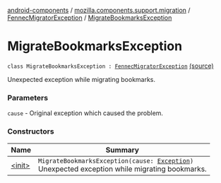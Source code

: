 [android-components](../../../index.md) / [mozilla.components.support.migration](../../index.md) / [FennecMigratorException](../index.md) / [MigrateBookmarksException](./index.md)

# MigrateBookmarksException

`class MigrateBookmarksException : `[`FennecMigratorException`](../index.md) [(source)](https://github.com/mozilla-mobile/android-components/blob/master/components/support/migration/src/main/java/mozilla/components/support/migration/FennecMigrator.kt#L87)

Unexpected exception while migrating bookmarks.

### Parameters

`cause` - Original exception which caused the problem.

### Constructors

| Name | Summary |
|---|---|
| [&lt;init&gt;](-init-.md) | `MigrateBookmarksException(cause: `[`Exception`](https://developer.android.com/reference/java/lang/Exception.html)`)`<br>Unexpected exception while migrating bookmarks. |
